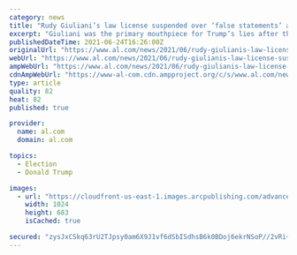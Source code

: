 ```yaml
---
category: news
title: "Rudy Giuliani’s law license suspended over ‘false statements’ about Trump election loss"
excerpt: "Giuliani was the primary mouthpiece for Trump’s lies after the 2020 election, saying they would challenge what he claimed was a vast conspiracy by Democrats."
publishedDateTime: 2021-06-24T16:26:00Z
originalUrl: "https://www.al.com/news/2021/06/rudy-giulianis-law-license-suspended-over-false-statements-about-trump-election-loss.html"
webUrl: "https://www.al.com/news/2021/06/rudy-giulianis-law-license-suspended-over-false-statements-about-trump-election-loss.html"
ampWebUrl: "https://www.al.com/news/2021/06/rudy-giulianis-law-license-suspended-over-false-statements-about-trump-election-loss.html?outputType=amp"
cdnAmpWebUrl: "https://www-al-com.cdn.ampproject.org/c/s/www.al.com/news/2021/06/rudy-giulianis-law-license-suspended-over-false-statements-about-trump-election-loss.html?outputType=amp"
type: article
quality: 82
heat: 82
published: true

provider:
  name: al.com
  domain: al.com

topics:
  - Election
  - Donald Trump

images:
  - url: "https://cloudfront-us-east-1.images.arcpublishing.com/advancelocal/CZCFZRSHMVAS3CYL5Y5M5KMB7Q.jpg"
    width: 1024
    height: 683
    isCached: true

secured: "zysJxCSkq63rU2TJpsy0am6X9J1vf6dSbISdhsB6k0BDoj6ekrNSoP//2vRi+k54dkwZaS13q9RgDlAJklueS55HfDFVK1ppVvQN/6zQB99k7H/v6BMmYpG+MRRt25yHV6sy32ahPtsGFf9CD4k4E4kMRH2TBC1inwvBYLfek2BjCYYLPBwQqW0LJB7MhJVdrLTc6ju3pHbxHZ3R/GRozoMDY0L11mQl1ySIMgS8QXN31reJAn9pdp2H/xAXjVEwbm+r9wvCMZAgqbSGaC2/qfnLp2Iu0CjRC3umOGejHk+sLpsODLZCUo+FydNP6lApodXNJAPa2BK/GuAEx6CGnTS9j5mU/DC+loW+53z8Atw=;ubOPAcA/tkKcaKxFis2RZQ=="
---
```


